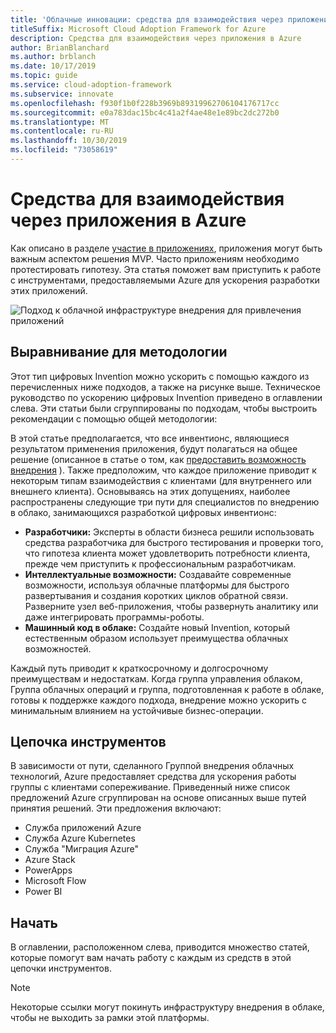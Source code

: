 ```yaml
---
title: 'Облачные инновации: средства для взаимодействия через приложения в Azure'
titleSuffix: Microsoft Cloud Adoption Framework for Azure
description: Средства для взаимодействия через приложения в Azure
author: BrianBlanchard
ms.author: brblanch
ms.date: 10/17/2019
ms.topic: guide
ms.service: cloud-adoption-framework
ms.subservice: innovate
ms.openlocfilehash: f930f1b0f228b3969b89319962706104176717cc
ms.sourcegitcommit: e0a783dac15bc4c41a2f4ae48e1e89bc2dc272b0
ms.translationtype: MT
ms.contentlocale: ru-RU
ms.lasthandoff: 10/30/2019
ms.locfileid: "73058619"
---
```

# <a name="tools-to-engage-via-apps-in-azure"></a>Средства для взаимодействия через приложения в Azure

Как описано в разделе [участие в приложениях](../considerations/apps.md), приложения могут быть важным аспектом решения MVP. Часто приложениям необходимо протестировать гипотезу. Эта статья поможет вам приступить к работе с инструментами, предоставляемыми Azure для ускорения разработки этих приложений.

![Подход к облачной инфраструктуре внедрения для привлечения приложений](../../_images/innovate/engage-via-apps.png)

## <a name="alignment-to-the-methodology"></a>Выравнивание для методологии

Этот тип цифровых Invention можно ускорить с помощью каждого из перечисленных ниже подходов, а также на рисунке выше. Техническое руководство по ускорению цифровых Invention приведено в оглавлении слева. Эти статьи были сгруппированы по подходам, чтобы выстроить рекомендации с помощью общей методологии:

В этой статье предполагается, что все инвентионс, являющиеся результатом применения приложения, будут полагаться на общее решение (описанное в статье о том, как [предоставить возможность внедрения](./ci-cd.md) ). Также предположим, что каждое приложение приводит к некоторым типам взаимодействия с клиентами (для внутреннего или внешнего клиента). Основываясь на этих допущениях, наиболее распространены следующие три пути для специалистов по внедрению в облако, занимающихся разработкой цифровых инвентионс:

- **Разработчики:** Эксперты в области бизнеса решили использовать средства разработчика для быстрого тестирования и проверки того, что гипотеза клиента может удовлетворить потребности клиента, прежде чем приступить к профессиональным разработчикам.
- **Интеллектуальные возможности:** Создавайте современные возможности, используя облачные платформы для быстрого развертывания и создания коротких циклов обратной связи. Разверните узел веб-приложения, чтобы развернуть аналитику или даже интегрировать программы-роботы.
- **Машинный код в облаке:** Создайте новый Invention, который естественным образом использует преимущества облачных возможностей.

Каждый путь приводит к краткосрочному и долгосрочному преимуществам и недостаткам. Когда группа управления облаком, Группа облачных операций и группа, подготовленная к работе в облаке, готовы к поддержке каждого подхода, внедрение можно ускорить с минимальным влиянием на устойчивые бизнес-операции.

## <a name="toolchain"></a>Цепочка инструментов

В зависимости от пути, сделанного Группой внедрения облачных технологий, Azure предоставляет средства для ускорения работы группы с клиентами сопереживание. Приведенный ниже список предложений Azure сгруппирован на основе описанных выше путей принятия решений. Эти предложения включают:

- Служба приложений Azure
- Служба Azure Kubernetes
- Служба "Миграция Azure"
- Azure Stack
- PowerApps
- Microsoft Flow
- Power BI

## <a name="get-started"></a>Начать

В оглавлении, расположенном слева, приводится множество статей, которые помогут вам начать работу с каждым из средств в этой цепочки инструментов.

> [!NOTE]
> Некоторые ссылки могут покинуть инфраструктуру внедрения в облаке, чтобы не выходить за рамки этой платформы.
